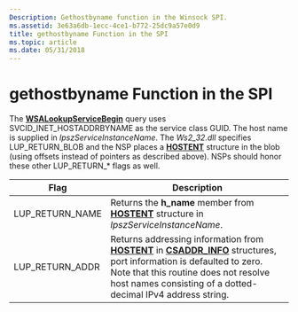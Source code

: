 ```yaml
---
Description: Gethostbyname function in the Winsock SPI.
ms.assetid: 3e63a6db-1ecc-4ce1-b772-25dc9a57e0d9
title: gethostbyname Function in the SPI
ms.topic: article
ms.date: 05/31/2018
---
```


# gethostbyname Function in the SPI

The [**WSALookupServiceBegin**](/windows/desktop/api/Winsock2/nf-winsock2-wsalookupservicebegina) query uses SVCID\_INET\_HOSTADDRBYNAME as the service class GUID. The host name is supplied in *lpszServiceInstanceName*. The *Ws2\_32.dll* specifies LUP\_RETURN\_BLOB and the NSP places a [**HOSTENT**](/windows/desktop/api/winsock/ns-winsock-hostent) structure in the blob (using offsets instead of pointers as described above). NSPs should honor these other LUP\_RETURN\_\* flags as well.



| Flag              | Description                                                                                                                                                                                                                                                         |
|-------------------|---------------------------------------------------------------------------------------------------------------------------------------------------------------------------------------------------------------------------------------------------------------------|
| LUP\_RETURN\_NAME | Returns the **h\_name** member from [**HOSTENT**](/windows/desktop/api/winsock/ns-winsock-hostent) structure in *lpszServiceInstanceName*.                                                                                                                                                            |
| LUP\_RETURN\_ADDR | Returns addressing information from [**HOSTENT**](/windows/desktop/api/winsock/ns-winsock-hostent) in [**CSADDR\_INFO**](https://msdn.microsoft.com/library/ms737640(v=VS.85).aspx) structures, port information is defaulted to zero. Note that this routine does not resolve host names consisting of a dotted-decimal IPv4 address string. |



 

 

 



